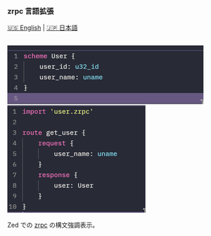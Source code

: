 ### zrpc 言語拡張

[🇺🇸 English](README.md) | [🇯🇵 日本語](README_jap.md)

</br>
<img src="assets/scheme_preview.png">
<img src="assets/route_preview.png">
</br>


Zed での [zrpc](https://github.com/Akzestia/zrpc.git) の構文強調表示。
